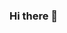 ### Hi there 👋

<!--
**rmv4714/rmv4714** is a ✨ _special_ ✨ repository because its `README.md` (this file) appears on your GitHub profile.

[![MasterHead](Pic4%20(1).jpg)](https://github.com/MoulinaPradhan)
<h1 align="center">I'm Shweta Kamal</h1>
<h3 align="center">A passionate Learner😎</h3>

<p align="left"> <img src="https://komarev.com/ghpvc/?username=shwetakamal&label=Profile%20views&color=0e75b6&style=flat" alt="shwetakamal" /> </p>
<img align="right" alt="Coding" width="400" style="border: 2px solid red"; src="https://media2.giphy.com/media/L1R1tvI9svkIWwpVYr/giphy.gif?cid=ecf05e47bfvookwtrs33qyqccb8f726zxqowovz2y84r2q1c&rid=giphy.gif">

- 🌱 I’m currently learning **backend**

- 📫 How to reach me **shwetakamal4714@gmail.com**

- ⚡ Fun fact **I think I'm weird😅**
<div background="blue">
<h3 align="left">Connect with me:</h3>
<p align="left">

<a href="https://www.linkedin.com/in/shweta-kamal-105880219/" target="blank"><img align="center" src="https://www.logo.wine/a/logo/LinkedIn/LinkedIn-Icon-Logo.wine.svg" alt="https://www.linkedin.com/in/shweta-kamal-105880219/" height="40" width="40" /></a>
<a href="https://leetcode.com/aniloum_22/" target="blank"><img align="center" src="https://upload.wikimedia.org/wikipedia/commons/1/19/LeetCode_logo_black.png" alt="https://leetcode.com/aniloum_22/" height="40" width="40" /></a>
<a href="https://auth.geeksforgeeks.org/user/pmoulina76/profile" target="blank"><img align="center" src="https://img.icons8.com/color/452/GeeksforGeeks.png" alt="pmoulina76" height="40" width="40" /></a>
<a href="http://moulinapradhan.herokuapp.com/" target="blank"><img align="center" src="https://meetup.github.io/swarm-design-system/assets/contentImages/brandAssets/swarmLogo_knockout_red.svg" alt="http://moulinapradhan.herokuapp.com/" height="40" width="40" /></a>
  
</p>
</div>
<h3 align="left">Languages and Tools:</h3>
<p align="left"> <a href="https://getbootstrap.com" target="_blank"> <img src="https://img.icons8.com/color/452/bootstrap.png" alt="bootstrap" width="40" height="40"/> </a> <a href="https://www.cprogramming.com/" target="_blank"> <img src="https://cdn.iconscout.com/icon/free/png-512/c-programming-569564.png" alt="c" width="40" height="40"/> </a> <a href="https://www.chartjs.org" target="_blank"> <img src="https://www.chartjs.org/img/chartjs-logo.svg" alt="chartjs" width="40" height="40"/> </a> <a href="https://www.w3schools.com/css/" target="_blank"> <img src="https://upload.wikimedia.org/wikipedia/commons/thumb/d/d5/CSS3_logo_and_wordmark.svg/1200px-CSS3_logo_and_wordmark.svg.png" alt="css3" width="40" height="40"/> 
  </a> <a href="https://expressjs.com" target="_blank"> <img src="https://buttercms.com/static/images/tech_banners/ExpressJS.png" alt="express" width="40" height="40"/> </a> <a href="https://firebase.google.com/" target="_blank"> <img src="https://www.gstatic.com/devrel-devsite/prod/vfae72444d3bdc8ae13b8cc5631b2eafccb5edbf6e3dc3e733b21af239a5c570e/firebase/images/touchicon-180.png" alt="firebase" width="40" height="40"/> </a> <a href="https://git-scm.com/" target="_blank"> <img src="https://www.vectorlogo.zone/logos/git-scm/git-scm-icon.svg" alt="git" width="40" height="40"/> </a> <a href="https://www.w3.org/html/" target="_blank"> <img src="https://upload.wikimedia.org/wikipedia/commons/thumb/6/61/HTML5_logo_and_wordmark.svg/1200px-HTML5_logo_and_wordmark.svg.png" alt="html5" width="40" height="40"/> </a> 
  <a href="https://www.java.com" target="_blank"> <img src="https://upload.wikimedia.org/wikipedia/en/3/30/Java_programming_language_logo.svg" alt="java" width="40" height="40"/> </a> 
  <a href="https://developer.mozilla.org/en-US/docs/Web/JavaScript" target="_blank"> <img src="https://1000logos.net/wp-content/uploads/2020/09/JavaScript-Logo.png" alt="javascript" width="40" height="40"/> </a> 
  <a href="https://materializecss.com/" target="_blank"> <img src="https://raw.githubusercontent.com/prplx/svg-logos/5585531d45d294869c4eaab4d7cf2e9c167710a9/svg/materialize.svg" alt="materialize" width="40" height="40"/> </a>
  <a href="https://www.mongodb.com/" target="_blank"> <img src="https://toppng.com/uploads/preview/9kib-354x415-unnamed-mongodb-logo-sv-11562860723mgempnmrq3.png" alt="mongodb" width="40" height="40"/> 
  </a> <a href="https://nodejs.org" target="_blank"> <img src="https://upload.wikimedia.org/wikipedia/commons/thumb/d/d9/Node.js_logo.svg/1280px-Node.js_logo.svg.png" alt="nodejs" width="40" height="40"/> 
  </a> <a href="https://postman.com" target="_blank"> <img src="https://seeklogo.com/images/P/postman-logo-F43375A2EB-seeklogo.com.png" alt="postman" width="40" height="40"/> </a> <a href="https://www.python.org" target="_blank"> <img src="https://camo.githubusercontent.com/888e388801f947dec7c3d843942c277af25fe2b1aed1821542c4e711f210312a/68747470733a2f2f75706c6f61642e77696b696d656469612e6f72672f77696b6970656469612f636f6d6d6f6e732f7468756d622f632f63332f507974686f6e2d6c6f676f2d6e6f746578742e7376672f37363870782d507974686f6e2d6c6f676f2d6e6f746578742e7376672e706e67" alt="python" width="40" height="40"/> </a> 
  <a href="https://reactjs.org/" target="_blank"> <img src="https://upload.wikimedia.org/wikipedia/commons/thumb/a/a7/React-icon.svg/1200px-React-icon.svg.png" alt="react" width="40" height="40"/> </a> 
  <a href="https://redux.js.org" target="_blank"> <img src="https://img.favpng.com/6/2/11/redux-react-javascript-freecodecamp-npm-png-favpng-6F2x50visKuC0trBQ0952Cm1E_t.jpg" alt="redux" width="40" height="40"/> </a> 
  <a href="https://www.typescriptlang.org/" target="_blank"> <img src="https://upload.wikimedia.org/wikipedia/commons/thumb/4/4c/Typescript_logo_2020.svg/1200px-Typescript_logo_2020.svg.png" alt="typescript" width="40" height="40"/> </a> </p>

<p><img align="left" src="https://github-readme-stats.vercel.app/api/top-langs?username=moulinapradhan&show_icons=true&locale=en&layout=compact" alt="moulinapradhan" /></p>

<p>&nbsp;<img align="center" src="https://github-readme-stats.vercel.app/api?username=moulinapradhan&show_icons=true&locale=en" alt="moulinapradhan" /></p>

<p><img align="center" src="https://github-readme-streak-stats.herokuapp.com/?user=moulinapradhan&" alt="moulinapradhan" /></p>


